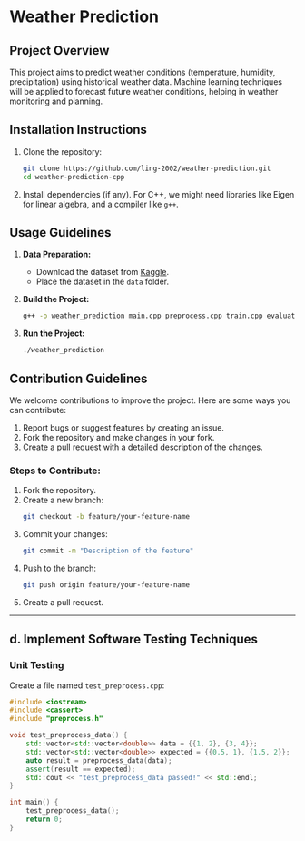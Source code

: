 # Weather Prediction

## Project Overview
This project aims to predict weather conditions (temperature, humidity, precipitation) using historical weather data. Machine learning techniques will be applied to forecast future weather conditions, helping in weather monitoring and planning.

## Installation Instructions
1. Clone the repository:
    ```bash
    git clone https://github.com/ling-2002/weather-prediction.git
    cd weather-prediction-cpp
    ```

2. Install dependencies (if any). For C++, we might need libraries like Eigen for linear algebra, and a compiler like `g++`.

## Usage Guidelines
1. **Data Preparation:**
    - Download the dataset from [Kaggle](https://www.kaggle.com).
    - Place the dataset in the `data` folder.

2. **Build the Project:**
    ```bash
    g++ -o weather_prediction main.cpp preprocess.cpp train.cpp evaluate.cpp -I/path/to/eigen
    ```

3. **Run the Project:**
    ```bash
    ./weather_prediction
    ```

## Contribution Guidelines
We welcome contributions to improve the project. Here are some ways you can contribute:
1. Report bugs or suggest features by creating an issue.
2. Fork the repository and make changes in your fork.
3. Create a pull request with a detailed description of the changes.

### Steps to Contribute:
1. Fork the repository.
2. Create a new branch:
    ```bash
    git checkout -b feature/your-feature-name
    ```
3. Commit your changes:
    ```bash
    git commit -m "Description of the feature"
    ```
4. Push to the branch:
    ```bash
    git push origin feature/your-feature-name
    ```
5. Create a pull request.

---

## d. Implement Software Testing Techniques

### Unit Testing
Create a file named `test_preprocess.cpp`:

```cpp
#include <iostream>
#include <cassert>
#include "preprocess.h"

void test_preprocess_data() {
    std::vector<std::vector<double>> data = {{1, 2}, {3, 4}};
    std::vector<std::vector<double>> expected = {{0.5, 1}, {1.5, 2}};
    auto result = preprocess_data(data);
    assert(result == expected);
    std::cout << "test_preprocess_data passed!" << std::endl;
}

int main() {
    test_preprocess_data();
    return 0;
}
